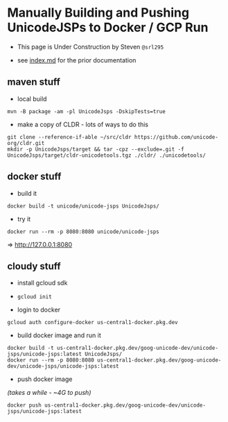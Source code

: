 # Manually Building and Pushing UnicodeJSPs to Docker / GCP Run

- This page is Under Construction by Steven `@srl295`

- see [index.md](./index.md) for the prior documentation

## maven stuff

- local build

```
mvn -B package -am -pl UnicodeJsps -DskipTests=true
```

- make a copy of CLDR - lots of ways to do this

```
git clone --reference-if-able ~/src/cldr https://github.com/unicode-org/cldr.git
mkdir -p UnicodeJsps/target && tar -cpz --exclude=.git -f UnicodeJsps/target/cldr-unicodetools.tgz ./cldr/ ./unicodetools/
```

## docker stuff

- build it

```
docker build -t unicode/unicode-jsps UnicodeJsps/
```

- try it

```
docker run --rm -p 8080:8080 unicode/unicode-jsps
```

=> <http://127.0.0.1:8080>


## cloudy stuff

- install gcloud sdk

- `gcloud init`

- login to docker

```
gcloud auth configure-docker us-central1-docker.pkg.dev
```

- build docker image and run it

```
docker build -t us-central1-docker.pkg.dev/goog-unicode-dev/unicode-jsps/unicode-jsps:latest UnicodeJsps/
docker run --rm -p 8080:8080 us-central1-docker.pkg.dev/goog-unicode-dev/unicode-jsps/unicode-jsps:latest
```

- push docker image

_(takes a while - ~4G to push)_

```
docker push us-central1-docker.pkg.dev/goog-unicode-dev/unicode-jsps/unicode-jsps:latest
```
